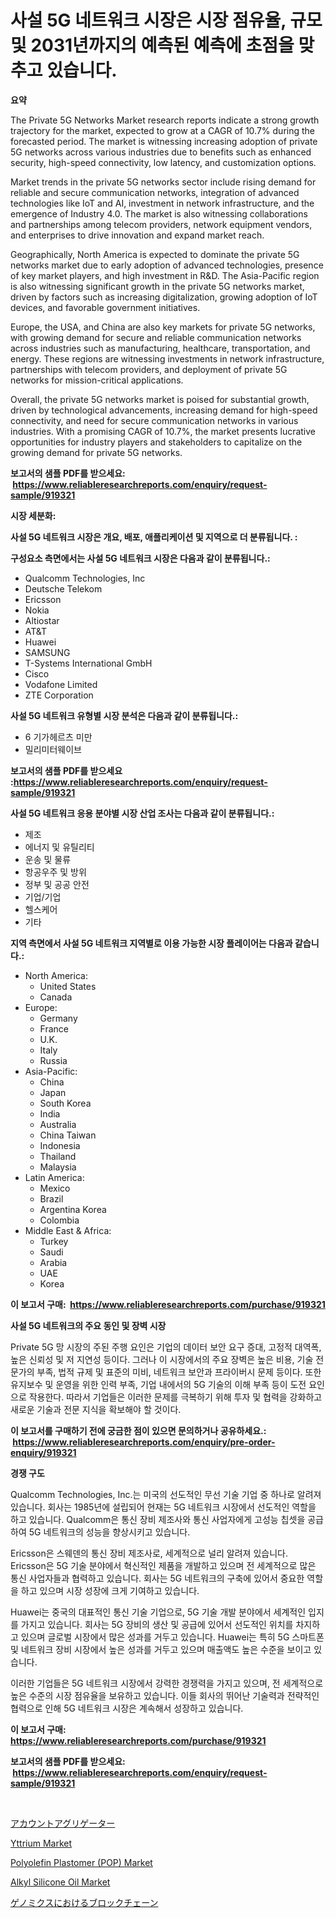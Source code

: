<p><h1>사설 5G 네트워크 시장은 시장 점유율, 규모 및 2031년까지의 예측된 예측에 초점을 맞추고 있습니다.</h1></p><p><strong>요약</strong></p>
<p><p>The Private 5G Networks Market research reports indicate a strong growth trajectory for the market, expected to grow at a CAGR of 10.7% during the forecasted period. The market is witnessing increasing adoption of private 5G networks across various industries due to benefits such as enhanced security, high-speed connectivity, low latency, and customization options.</p><p>Market trends in the private 5G networks sector include rising demand for reliable and secure communication networks, integration of advanced technologies like IoT and AI, investment in network infrastructure, and the emergence of Industry 4.0. The market is also witnessing collaborations and partnerships among telecom providers, network equipment vendors, and enterprises to drive innovation and expand market reach.</p><p>Geographically, North America is expected to dominate the private 5G networks market due to early adoption of advanced technologies, presence of key market players, and high investment in R&D. The Asia-Pacific region is also witnessing significant growth in the private 5G networks market, driven by factors such as increasing digitalization, growing adoption of IoT devices, and favorable government initiatives.</p><p>Europe, the USA, and China are also key markets for private 5G networks, with growing demand for secure and reliable communication networks across industries such as manufacturing, healthcare, transportation, and energy. These regions are witnessing investments in network infrastructure, partnerships with telecom providers, and deployment of private 5G networks for mission-critical applications.</p><p>Overall, the private 5G networks market is poised for substantial growth, driven by technological advancements, increasing demand for high-speed connectivity, and need for secure communication networks in various industries. With a promising CAGR of 10.7%, the market presents lucrative opportunities for industry players and stakeholders to capitalize on the growing demand for private 5G networks.</p></p>
<p><strong>보고서의 샘플 PDF를 받으세요: &nbsp;<a href="https://www.reliableresearchreports.com/enquiry/request-sample/919321">https://www.reliableresearchreports.com/enquiry/request-sample/919321</a></strong></p>
<p><strong>시장 세분화:</strong></p>
<p><strong> 사설 5G 네트워크 시장은 개요, 배포, 애플리케이션 및 지역으로 더 분류됩니다. :</strong></p>
<p><strong>구성요소 측면에서는 사설 5G 네트워크 시장은 다음과 같이 분류됩니다.:</strong></p>
<p><ul><li>Qualcomm Technologies, Inc</li><li>Deutsche Telekom</li><li>Ericsson</li><li>Nokia</li><li>Altiostar</li><li>AT&T</li><li>Huawei</li><li>SAMSUNG</li><li>T-Systems International GmbH</li><li>Cisco</li><li>Vodafone Limited</li><li>ZTE Corporation</li></ul></p>
<p><strong> 사설 5G 네트워크 유형별 시장 분석은 다음과 같이 분류됩니다.:</strong></p>
<p><ul><li>6 기가헤르츠 미만</li><li>밀리미터웨이브</li></ul></p>
<p><strong>보고서의 샘플 PDF를 받으세요 :<a href="https://www.reliableresearchreports.com/enquiry/request-sample/919321">https://www.reliableresearchreports.com/enquiry/request-sample/919321</a></strong></p>
<p><strong> 사설 5G 네트워크 응용 분야별 시장 산업 조사는 다음과 같이 분류됩니다.:</strong></p>
<p><ul><li>제조</li><li>에너지 및 유틸리티</li><li>운송 및 물류</li><li>항공우주 및 방위</li><li>정부 및 공공 안전</li><li>기업/기업</li><li>헬스케어</li><li>기타</li></ul></p>
<p><strong>지역 측면에서 사설 5G 네트워크 지역별로 이용 가능한 시장 플레이어는 다음과 같습니다.:</strong></p>
<p><ul>
    <li>
        North America:
        <ul>
            <li>United States</li>
            <li>Canada</li>
        </ul>
    </li>
    <li>
        Europe:
        <ul>
            <li>Germany</li>
            <li>France</li>
            <li>U.K.</li>
            <li>Italy</li>
            <li>Russia</li>
        </ul>
    </li>
    <li>
        Asia-Pacific:
        <ul>
            <li>China</li>
            <li>Japan</li>
            <li>South Korea</li>
            <li>India</li>
            <li>Australia</li>
            <li>China Taiwan</li>
            <li>Indonesia</li>
            <li>Thailand</li>
            <li>Malaysia</li>
        </ul>
    </li>
    <li>
        Latin America:
        <ul>
            <li>Mexico</li>
            <li>Brazil</li>
            <li>Argentina Korea</li>
            <li>Colombia</li>
        </ul>
    </li>
    <li>
        Middle East & Africa:
        <ul>
            <li>Turkey</li>
            <li>Saudi</li>
            <li>Arabia</li>
            <li>UAE</li>
            <li>Korea</li>
        </ul>
    </li>
    </ul></p>
<p><strong>이 보고서 구매: &nbsp;<a href="https://www.reliableresearchreports.com/purchase/919321">https://www.reliableresearchreports.com/purchase/919321</a></strong></p>
<p><strong>사설 5G 네트워크의 주요 동인 및 장벽 시장</strong></p>
<p><p>Private 5G 망 시장의 주된 주행 요인은 기업의 데이터 보안 요구 증대, 고정적 대역폭, 높은 신뢰성 및 저 지연성 등이다. 그러나 이 시장에서의 주요 장벽은 높은 비용, 기술 전문가의 부족, 법적 규제 및 표준의 미비, 네트워크 보안과 프라이버시 문제 등이다. 또한 유지보수 및 운영을 위한 인력 부족, 기업 내에서의 5G 기술의 이해 부족 등이 도전 요인으로 작용한다. 따라서 기업들은 이러한 문제를 극복하기 위해 투자 및 협력을 강화하고 새로운 기술과 전문 지식을 확보해야 할 것이다.</p></p>
<p><strong>이 보고서를 구매하기 전에 궁금한 점이 있으면 문의하거나 공유하세요.: &nbsp;<a href="https://www.reliableresearchreports.com/enquiry/pre-order-enquiry/919321">https://www.reliableresearchreports.com/enquiry/pre-order-enquiry/919321</a></strong></p>
<p><strong>경쟁 구도</strong></p>
<p><p>Qualcomm Technologies, Inc.는 미국의 선도적인 무선 기술 기업 중 하나로 알려져 있습니다. 회사는 1985년에 설립되어 현재는 5G 네트워크 시장에서 선도적인 역할을 하고 있습니다. Qualcomm은 통신 장비 제조사와 통신 사업자에게 고성능 칩셋을 공급하여 5G 네트워크의 성능을 향상시키고 있습니다.</p><p>Ericsson은 스웨덴의 통신 장비 제조사로, 세계적으로 널리 알려져 있습니다. Ericsson은 5G 기술 분야에서 혁신적인 제품을 개발하고 있으며 전 세계적으로 많은 통신 사업자들과 협력하고 있습니다. 회사는 5G 네트워크의 구축에 있어서 중요한 역할을 하고 있으며 시장 성장에 크게 기여하고 있습니다.</p><p>Huawei는 중국의 대표적인 통신 기술 기업으로, 5G 기술 개발 분야에서 세계적인 입지를 가지고 있습니다. 회사는 5G 장비의 생산 및 공급에 있어서 선도적인 위치를 차지하고 있으며 글로벌 시장에서 많은 성과를 거두고 있습니다. Huawei는 특히 5G 스마트폰 및 네트워크 장비 시장에서 높은 성과를 거두고 있으며 매출액도 높은 수준을 보이고 있습니다.</p><p>이러한 기업들은 5G 네트워크 시장에서 강력한 경쟁력을 가지고 있으며, 전 세계적으로 높은 수준의 시장 점유율을 보유하고 있습니다. 이들 회사의 뛰어난 기술력과 전략적인 협력으로 인해 5G 네트워크 시장은 계속해서 성장하고 있습니다.</p></p>
<p><strong>이 보고서 구매: &nbsp; <a href="https://www.reliableresearchreports.com/purchase/919321">https://www.reliableresearchreports.com/purchase/919321</a></strong></p>
<p><strong>보고서의 샘플 PDF를 받으세요: &nbsp;<a href="https://www.reliableresearchreports.com/enquiry/request-sample/919321">https://www.reliableresearchreports.com/enquiry/request-sample/919321</a></strong><strong></strong></p>
<p>&nbsp;</p>
<p><p><a href="https://github.com/lababdou/Market-Research-Report-List-2/blob/main/8196210182838.md">アカウントアグリゲーター</a></p><p><a href="https://github.com/lbird53714/Market-Research-Report-List-3/blob/main/yttrium-market.md">Yttrium Market</a></p><p><a href="https://issuu.com/reportprime-2/docs/polyolefin-plastomer-pop-market-size-2030.pptx">Polyolefin Plastomer (POP) Market</a></p><p><a href="https://issuu.com/reportprime-2/docs/alkyl-silicone-oil-market-size-2030.pptx">Alkyl Silicone Oil Market</a></p><p><a href="https://github.com/mohamedbakry57/Market-Research-Report-List-2/blob/main/4786541182837.md">ゲノミクスにおけるブロックチェーン</a></p></p>